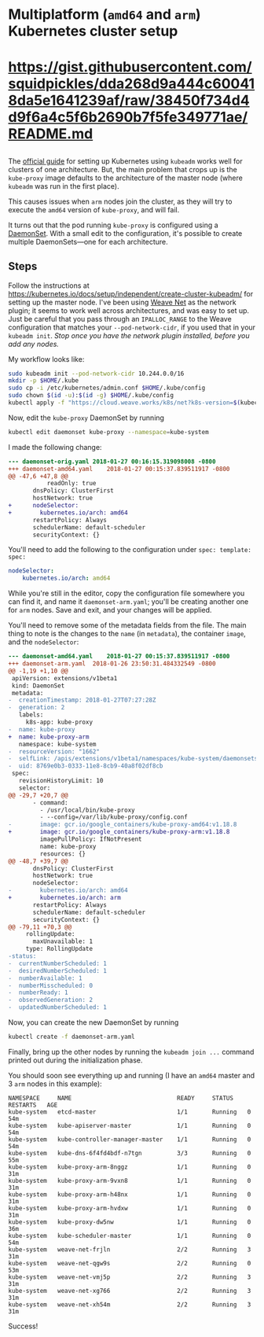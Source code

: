 # Multiplatform (`amd64` and `arm`) Kubernetes cluster setup
#

# https://gist.githubusercontent.com/squidpickles/dda268d9a444c600418da5e1641239af/raw/38450f734d4d9f6a4c5f6b2690b7f5fe349771ae/README.md

##
##

The [official guide](https://kubernetes.io/docs/setup/independent/create-cluster-kubeadm/) for setting up Kubernetes using `kubeadm` works well for clusters of one architecture. But, the main problem that crops up is the `kube-proxy` image defaults to the architecture of the master node (where `kubeadm` was run in the first place).

This causes issues when `arm` nodes join the cluster, as they will try to execute the `amd64` version of `kube-proxy`, and will fail.

It turns out that the pod running `kube-proxy` is configured using a [DaemonSet](https://kubernetes.io/docs/concepts/workloads/controllers/daemonset/). With a small edit to the configuration, it's possible to create multiple DaemonSets—one for each architecture.

## Steps
Follow the instructions at https://kubernetes.io/docs/setup/independent/create-cluster-kubeadm/ for setting up the master node. I've been using [Weave Net](https://www.weave.works/oss/net/) as the network plugin; it seems to work well across architectures, and was easy to set up. Just be careful that you pass through an `IPALLOC_RANGE` to the Weave configuration that matches your `--pod-network-cidr`, if you used that in your `kubeadm init`. *Stop once you have the network plugin installed, before you add any nodes.*

My workflow looks like:
```bash
sudo kubeadm init --pod-network-cidr 10.244.0.0/16
mkdir -p $HOME/.kube
sudo cp -i /etc/kubernetes/admin.conf $HOME/.kube/config
sudo chown $(id -u):$(id -g) $HOME/.kube/config
kubectl apply -f "https://cloud.weave.works/k8s/net?k8s-version=$(kubectl version | base64 | tr -d '\n')&env.IPALLOC_RANGE=10.244.0.0/16"
```
Now, edit the `kube-proxy` DaemonSet by running
```bash
kubectl edit daemonset kube-proxy --namespace=kube-system
```
I made the following change:
```diff
--- daemonset-orig.yaml	2018-01-27 00:16:15.319098008 -0800
+++ daemonset-amd64.yaml	2018-01-27 00:15:37.839511917 -0800
@@ -47,6 +47,8 @@
           readOnly: true
       dnsPolicy: ClusterFirst
       hostNetwork: true
+      nodeSelector:
+        kubernetes.io/arch: amd64
       restartPolicy: Always
       schedulerName: default-scheduler
       securityContext: {}
```
You'll need to add the following to the configuration under `spec: template: spec:`
```yaml
nodeSelector:
    kubernetes.io/arch: amd64
```
While you're still in the editor, copy the configuration file somewhere you can find it, and name it `daemonset-arm.yaml`; you'll be creating another one for `arm` nodes. Save and exit, and your changes will be applied.

You'll need to remove some of the metadata fields from the file. The main thing to note is the changes to the `name` (in `metadata`), the container `image`, and the `nodeSelector`:
```diff
--- daemonset-amd64.yaml	2018-01-27 00:15:37.839511917 -0800
+++ daemonset-arm.yaml	2018-01-26 23:50:31.484332549 -0800
@@ -1,19 +1,10 @@
 apiVersion: extensions/v1beta1
 kind: DaemonSet
 metadata:
-  creationTimestamp: 2018-01-27T07:27:28Z
-  generation: 2
   labels:
     k8s-app: kube-proxy
-  name: kube-proxy
+  name: kube-proxy-arm
   namespace: kube-system
-  resourceVersion: "1662"
-  selfLink: /apis/extensions/v1beta1/namespaces/kube-system/daemonsets/kube-proxy
-  uid: 8769e0b3-0333-11e8-8cb9-40a8f02df8cb
 spec:
   revisionHistoryLimit: 10
   selector:
@@ -29,7 +20,7 @@
       - command:
         - /usr/local/bin/kube-proxy
         - --config=/var/lib/kube-proxy/config.conf
-        image: gcr.io/google_containers/kube-proxy-amd64:v1.18.8
+        image: gcr.io/google_containers/kube-proxy-arm:v1.18.8
         imagePullPolicy: IfNotPresent
         name: kube-proxy
         resources: {}
@@ -48,7 +39,7 @@
       dnsPolicy: ClusterFirst
       hostNetwork: true
       nodeSelector:
-        kubernetes.io/arch: amd64
+        kubernetes.io/arch: arm
       restartPolicy: Always
       schedulerName: default-scheduler
       securityContext: {}
@@ -79,11 +70,3 @@
     rollingUpdate:
       maxUnavailable: 1
     type: RollingUpdate
-status:
-  currentNumberScheduled: 1
-  desiredNumberScheduled: 1
-  numberAvailable: 1
-  numberMisscheduled: 0
-  numberReady: 1
-  observedGeneration: 2
-  updatedNumberScheduled: 1
```
Now, you can create the new DaemonSet by running
```bash
kubectl create -f daemonset-arm.yaml
```
Finally, bring up the other nodes by running the `kubeadm join ...` command printed out during the initialization phase.

You should soon see everything up and running (I have an `amd64` master and 3 `arm` nodes in this example):
```
NAMESPACE     NAME                              READY     STATUS    RESTARTS   AGE
kube-system   etcd-master                       1/1       Running   0          54m
kube-system   kube-apiserver-master             1/1       Running   0          54m
kube-system   kube-controller-manager-master    1/1       Running   0          54m
kube-system   kube-dns-6f4fd4bdf-n7tgn          3/3       Running   0          55m
kube-system   kube-proxy-arm-8nggz              1/1       Running   0          31m
kube-system   kube-proxy-arm-9vxn8              1/1       Running   0          31m
kube-system   kube-proxy-arm-h48nx              1/1       Running   0          31m
kube-system   kube-proxy-arm-hvdxw              1/1       Running   0          31m
kube-system   kube-proxy-dw5nw                  1/1       Running   0          36m
kube-system   kube-scheduler-master             1/1       Running   0          54m
kube-system   weave-net-frjln                   2/2       Running   3          31m
kube-system   weave-net-qgw9s                   2/2       Running   0          53m
kube-system   weave-net-vmj5p                   2/2       Running   3          31m
kube-system   weave-net-xg766                   2/2       Running   3          31m
kube-system   weave-net-xh54m                   2/2       Running   3          31m
```
Success!
